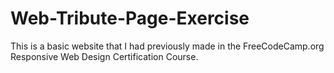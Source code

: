 # Web-Tribute-Page-Exercise
This is a basic website that I had previously made in the FreeCodeCamp.org Responsive Web Design Certification Course. 
